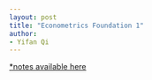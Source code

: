 ```yaml
---
layout: post
title: "Econometrics Foundation 1"
author:
- Yifan Qi
---
```


<a href="https://www.dropbox.com/scl/fi/a4kh4t1u07wja5dmhgt0a/Econometric-Foundation_Discuss1_Yifan-Qi.pdf?rlkey=jwqwy981fi4j1mrttryjvs8a1&st=k885ao04&dl=0" target="_blank">*notes available here</a>